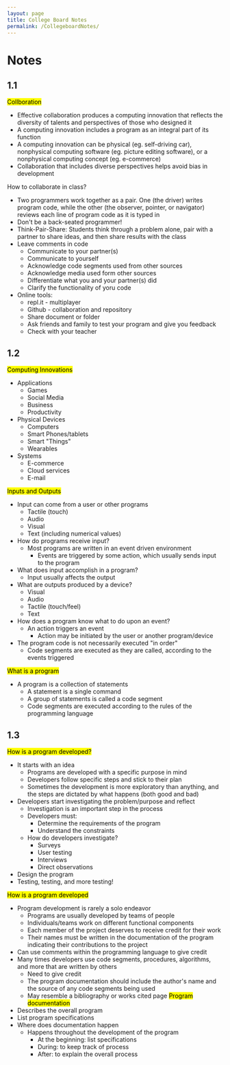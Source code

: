 ```yaml
---
layout: page
title: College Board Notes
permalink: /CollegeboardNotes/
---
```


# Notes

## 1.1
<mark>Collboration<mark>
- Effective collaboration produces a computing innovation that reflects the diversity of talents and perspectives of those who designed it
- A computing innovation includes a program as an integral part of its function
- A computing innovation can be physical (eg. self-driving car), nonphysical computing software (eg. picture editing software), or a nonphysical computing concept (eg. e-commerce)
- Collaboration that includes diverse perspectives helps avoid bias in development

How to collaborate in class?
- Two programmers work together as a pair. One (the driver) writes program code, while the other (the observer, pointer, or navigator) reviews each line of program code as it is typed in
- Don't be a back-seated programmer!
- Think-Pair-Share: Students think through a problem alone, pair with a partner to share ideas, and then share results with the class
- Leave comments in code
  - Communicate to your partner(s)
  - Communicate to yourself
  - Acknowledge code segments used from other sources
  - Acknowledge media used form other sources
  - Differentiate what you and your partner(s) did
  - Clarify the functionality of yoru code
- Online tools:
  - repl.it - multiplayer
  - Github - collaboration and repository
  - Share document or folder
  - Ask friends and family to test your program and give you feedback
  - Check with your teacher

## 1.2
 <mark>Computing Innovations</mark>
- Applications
  - Games
  - Social Media
  - Business
  - Productivity
- Physical Devices
  - Computers
  - Smart Phones/tablets
  - Smart "Things"
  - Wearables
- Systems
  - E-commerce
  - Cloud services
  - E-mail

<mark>Inputs and Outputs</mark>
- Input can come from a user or other programs
  - Tactile (touch)
  - Audio
  - Visual
  - Text (including numerical values)
- How do programs receive input?
  - Most programs are written in an event driven environment
    - Events are triggered by some action, which usually sends input to the program
- What does input accomplish in a program?
  - Input usually affects the output
- What are outputs produced by a device?
  - Visual
  - Audio
  - Tactile (touch/feel)
  - Text
- How does a program know what to do upon an event?
  - An action triggers an event
    - Action may be initiated by the user or another program/device
- The program code is not necessarily executed "in order"
  - Code segments are executed as they are called, according to the events triggered

<mark>What is a program</mark>
- A program is a collection of statements
    - A statement is a single command
    - A group of statements is called a code segment
    - Code segments are executed according to the rules of the programming language

## 1.3
<mark>How is a program developed?</mark>
- It starts with an idea
  - Programs are developed with a specific purpose in mind
  - Developers follow specific steps and stick to their plan
  - Sometimes the development is more exploratory than anything, and the steps are dictated by what happens (both good and bad)
- Developers start investigating the problem/purpose and reflect
  - Investigation is an important step in the process
  - Developers must:
    - Determine the requirements of the program
    - Understand the constraints
  - How do developers investigate?
    - Surveys
    - User testing
    - Interviews
    - Direct observations
- Design the program
- Testing, testing, and more testing!

<mark>How is a program developed</mark>
- Program development is rarely a solo endeavor
  - Programs are usually developed by teams of people
  - Individuals/teams work on different functional components
  - Each member of the project deserves to receive credit for their work
  - Their names must be written in the documentation of the program indicating their contributions to the project
- Can use comments within the programming language to give credit
- Many times developers use code segments, procedures, algorithms, and more that are written by others
  - Need to give credit
  - The program documentation should include the author's name and the source of any code segments being used
  - May resemble a bibliography or works cited page
<mark>Program documentation</mark>
- Describes the overall program
- List program specifications
- Where does documentation happen
  - Happens throughout the development of the program
    - At the beginning: list specifications
    - During: to keep track of process
    - After: to explain the overall process
  